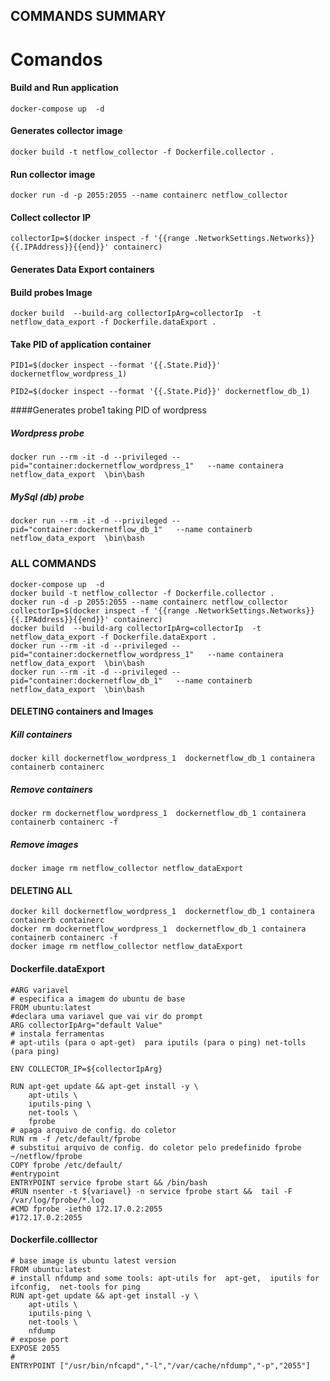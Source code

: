 ## COMMANDS SUMMARY
# Comandos

#### Build and Run application
``` 
docker-compose up  -d
``` 
#### Generates collector image
```
docker build -t netflow_collector -f Dockerfile.collector .
```
#### Run collector image 
```
docker run -d -p 2055:2055 --name containerc netflow_collector
```

#### Collect collector IP 
```
collectorIp=$(docker inspect -f '{{range .NetworkSettings.Networks}}{{.IPAddress}}{{end}}' containerc)
```
#### Generates Data Export containers

#### Build probes Image
```
docker build  --build-arg collectorIpArg=collectorIp  -t netflow_data_export -f Dockerfile.dataExport . 
```

#### Take PID of application container
```
PID1=$(docker inspect --format '{{.State.Pid}}' dockernetflow_wordpress_1)
```
```
PID2=$(docker inspect --format '{{.State.Pid}}' dockernetflow_db_1)
```
####Generates probe1 taking PID of wordpress
##### Wordpress probe
```
docker run --rm -it -d --privileged --pid="container:dockernetflow_wordpress_1"   --name containera  netflow_data_export  \bin\bash
``` 
##### MySql (db) probe
```
docker run --rm -it -d --privileged --pid="container:dockernetflow_db_1"   --name containerb  netflow_data_export  \bin\bash
``` 

### ALL COMMANDS
```
docker-compose up  -d
docker build -t netflow_collector -f Dockerfile.collector .
docker run -d -p 2055:2055 --name containerc netflow_collector
collectorIp=$(docker inspect -f '{{range .NetworkSettings.Networks}}{{.IPAddress}}{{end}}' containerc)
docker build  --build-arg collectorIpArg=collectorIp  -t netflow_data_export -f Dockerfile.dataExport . 
docker run --rm -it -d --privileged --pid="container:dockernetflow_wordpress_1"   --name containera  netflow_data_export  \bin\bash
docker run --rm -it -d --privileged --pid="container:dockernetflow_db_1"   --name containerb  netflow_data_export  \bin\bash
```

#### DELETING containers and Images


##### Kill containers
```
docker kill dockernetflow_wordpress_1  dockernetflow_db_1 containera containerb containerc
```
##### Remove containers
```
docker rm dockernetflow_wordpress_1  dockernetflow_db_1 containera containerb containerc -f
```
##### Remove images
```
docker image rm netflow_collector netflow_dataExport
```

#### DELETING ALL 

```
docker kill dockernetflow_wordpress_1  dockernetflow_db_1 containera containerb containerc
docker rm dockernetflow_wordpress_1  dockernetflow_db_1 containera containerb containerc -f
docker image rm netflow_collector netflow_dataExport
```


#### Dockerfile.dataExport
```
#ARG variavel
# especifica a imagem do ubuntu de base 
FROM ubuntu:latest
#declara uma variavel que vai vir do prompt
ARG collectorIpArg="default Value"
# instala ferramentas
# apt-utils (para o apt-get)  para iputils (para o ping) net-tolls (para ping)

ENV COLLECTOR_IP=${collectorIpArg}

RUN apt-get update && apt-get install -y \
    apt-utils \
    iputils-ping \
    net-tools \
    fprobe
# apaga arquivo de config. do coletor
RUN rm -f /etc/default/fprobe
# substitui arquivo de config. do coletor pelo predefinido fprobe ~/netflow/fprobe
COPY fprobe /etc/default/
#entrypoint
ENTRYPOINT service fprobe start && /bin/bash
#RUN nsenter -t ${variavel} -n service fprobe start &&  tail -F /var/log/fprobe/*.log
#CMD fprobe -ieth0 172.17.0.2:2055  
#172.17.0.2:2055
```
#### Dockerfile.colllector
```
# base image is ubuntu latest version
FROM ubuntu:latest
# install nfdump and some tools: apt-utils for  apt-get,  iputils for ifconfig,  net-tools for ping
RUN apt-get update && apt-get install -y \
    apt-utils \
    iputils-ping \
    net-tools \
    nfdump
# expose port
EXPOSE 2055
#
ENTRYPOINT ["/usr/bin/nfcapd","-l","/var/cache/nfdump","-p","2055"]


```
```